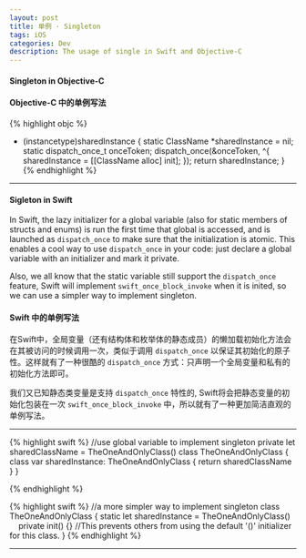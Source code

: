 ```yaml
---
layout: post
title: 单例 · Singleton
tags: iOS
categories: Dev
description: The usage of single in Swift and Objective-C
---
```


#### Singleton in Objective-C ####
#### Objective-C 中的单例写法 ####

{% highlight objc %}
+ (instancetype)sharedInstance {
    static ClassName *sharedInstance = nil;
    static dispatch_once_t onceToken;
    dispatch_once(&onceToken, ^{
        sharedInstance = [[ClassName alloc] init];
    });
    return sharedInstance;
}
{% endhighlight %}

---

#### Sigleton in Swift ####

In Swift, the lazy initializer for a global variable (also for static members of structs and enums) is run the first time that global is accessed, and is launched as `dispatch_once` to make sure that the initialization is atomic. This enables a cool way to use `dispatch_once` in your code: just declare a global variable with an initializer and mark it private.

Also, we all know that the static variable still support the `dispatch_once` feature, Swift will implement `swift_once_block_invoke` when it is inited, so we can use a simpler way to implement singleton.

#### Swift 中的单例写法 ####

在Swift中，全局变量（还有结构体和枚举体的静态成员）的懒加载初始化方法会在其被访问的时候调用一次，类似于调用 `dispatch_once` 以保证其初始化的原子性。这样就有了一种很酷的 `dispatch_once` 方式：只声明一个全局变量和私有的初始化方法即可。

我们又已知静态类变量是支持 `dispatch_once` 特性的, Swift将会把静态变量的初始化包装在一次 `swift_once_block_invoke` 中，所以就有了一种更加简洁直观的单例写法。

---

{% highlight swift %}
//use global variable to implement singleton
private let sharedClassName = TheOneAndOnlyClass()
class TheOneAndOnlyClass {
    class var sharedInstance: TheOneAndOnlyClass {
        return sharedClassName
    }
}

{% endhighlight %}

{% highlight swift %}
//a more simpler way to implement singleton
class TheOneAndOnlyClass {
    static let sharedInstance = TheOneAndOnlyClass()
    private init() {} //This prevents others from using the default '()' initializer for this class.
}
{% endhighlight %}

---
